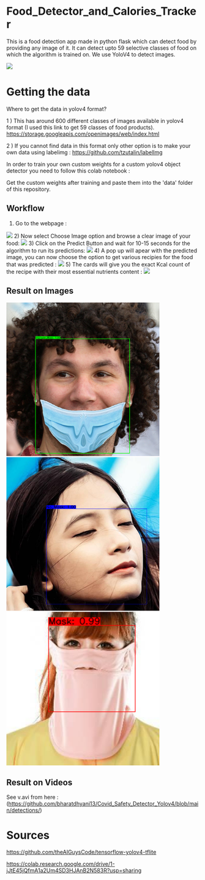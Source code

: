 # Food_Detector_and_Calories_Tracker
This is a food detection app made in python flask which can detect food by providing any image of it. It can detect upto 59 selective classes of food on which the algorithm is trained on. We use YoloV4 to detect images.

![](https://github.com/bharatdhyani13/Food_Detector_and_Calories_Tracker/blob/main/detections/detection3.png)

# Getting the data
Where to get the data in yolov4 format?

1 ) This has around 600 different classes of images available in yolov4 format (I used this link to get 59 classes of food products).  https://storage.googleapis.com/openimages/web/index.html 

2 ) If you cannot find data in this format only other option is to make your own data using labelimg : https://github.com/tzutalin/labelImg

In order to train your own custom weights for a custom yolov4 object detector you need to follow this colab notebook : 

Get the custom weights after training and paste them into the 'data' folder of this repository.

## Workflow
1) Go to the webpage : 
<img src="https://github.com/bharatdhyani13/Food_Detector_and_Calories_Tracker/tree/main/data/images/c.jpg" width="200">
2) Now select Choose Image option and browse a clear image of your food: 
<img src="https://github.com/bharatdhyani13/Food_Detector_and_Calories_Tracker/tree/main/data/images/choose.jpg" width="200">
3) Click on the Predict Button and wait for 10-15 seconds for the algorithm to run its predictions: 
<img src="https://github.com/bharatdhyani13/Food_Detector_and_Calories_Tracker/tree/main/data/images/predict.jpg" width="200">
4) A pop up will apear with the predicted image, you can now choose the option to get various recipies for the food that was predicted : 
<img src="https://github.com/bharatdhyani13/Food_Detector_and_Calories_Tracker/tree/main/data/images/get_recipe.jpg" width="200">
5) The cards will give you the exact Kcal count of the recipe with their most essential nutrients content : 
<img src="https://github.com/bharatdhyani13/Food_Detector_and_Calories_Tracker/tree/main/data/images/recipe.jpg" width="200">

## Result on Images

<img src="https://github.com/bharatdhyani13/Covid_Safety_Detector_Yolov4/blob/main/detections/detection1.png" width="400">
<img src="https://github.com/bharatdhyani13/Covid_Safety_Detector_Yolov4/blob/main/detections/detection2.png" width="400">
<img src="https://github.com/bharatdhyani13/Covid_Safety_Detector_Yolov4/blob/main/detections/detection3.png" width="400">


## Result on Videos

See v.avi from here : (https://github.com/bharatdhyani13/Covid_Safety_Detector_Yolov4/blob/main/detections/)

# Sources
https://github.com/theAIGuysCode/tensorflow-yolov4-tflite

https://colab.research.google.com/drive/1-jJtE45jQfmA1a2Um4SD3HJAnB2N583R?usp=sharing
